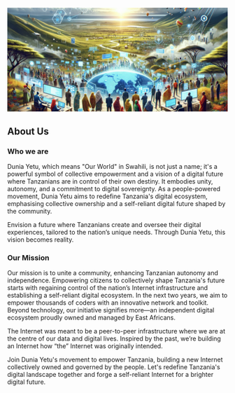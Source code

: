 ![Image](img/about.png#medium#mx-auto)
## About Us 

### Who we are
Dunia Yetu, which means "Our World" in Swahili, is not just a name; it's a powerful symbol of collective empowerment and a vision of a digital future where Tanzanians are in control of their own destiny. It embodies unity, autonomy, and a commitment to digital sovereignty. As a people-powered movement, Dunia Yetu aims to redefine Tanzania's digital ecosystem, emphasising collective ownership and a self-reliant digital future shaped by the community. 

Envision a future where Tanzanians create and oversee their digital experiences, tailored to the nation’s unique needs. Through Dunia Yetu, this vision becomes reality. 

### Our Mission
Our mission is to unite a community, enhancing Tanzanian autonomy and independence. Empowering citizens to collectively shape Tanzania's future starts with regaining control of the nation’s Internet infrastructure and establishing a self-reliant digital ecosystem. In the next two years, we aim to empower thousands of coders with an innovative network and toolkit. Beyond technology, our initiative signifies more—an independent digital ecosystem proudly owned and managed by East Africans. 

The Internet was meant to be a peer-to-peer infrastructure where we are at the centre of our data and digital lives. Inspired by the past, we’re building an Internet how “the” Internet was originally intended.

Join Dunia Yetu's movement to empower Tanzania, building a new Internet collectively owned and governed by the people. Let's redefine Tanzania's digital landscape together and forge a self-reliant Internet for a brighter digital future. 
